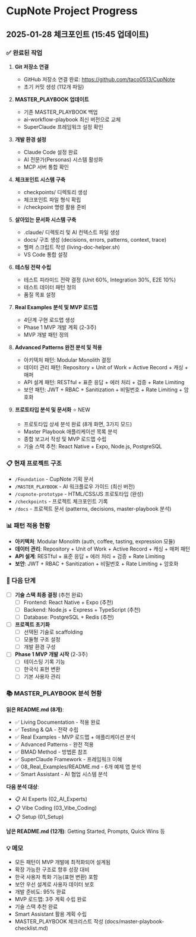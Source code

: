 # CupNote Project Progress

## 2025-01-28 체크포인트 (15:45 업데이트)

### ✅ 완료된 작업
1. **Git 저장소 연결**
   - GitHub 저장소 연결 완료: https://github.com/taco0513/CupNote
   - 초기 커밋 생성 (112개 파일)

2. **MASTER_PLAYBOOK 업데이트**
   - 기존 MASTER_PLAYBOOK 백업
   - ai-workflow-playbook 최신 버전으로 교체
   - SuperClaude 프레임워크 설정 확인

3. **개발 환경 설정**
   - Claude Code 설정 완료
   - AI 전문가(Personas) 시스템 활성화
   - MCP 서버 통합 확인

4. **체크포인트 시스템 구축**
   - checkpoints/ 디렉토리 생성
   - 체크포인트 파일 형식 확립
   - /checkpoint 명령 활용 준비

5. **살아있는 문서화 시스템 구축**
   - .claude/ 디렉토리 및 AI 컨텍스트 파일 생성
   - docs/ 구조 생성 (decisions, errors, patterns, context, trace)
   - 헬퍼 스크립트 작성 (living-doc-helper.sh)
   - VS Code 통합 설정

6. **테스팅 전략 수립**
   - 테스트 피라미드 전략 결정 (Unit 60%, Integration 30%, E2E 10%)
   - 테스트 데이터 패턴 정의
   - 품질 목표 설정

7. **Real Examples 분석 및 MVP 로드맵**
   - 4단계 구현 로드맵 생성
   - Phase 1 MVP 개발 계획 (2-3주)
   - MVP 개발 패턴 정의

8. **Advanced Patterns 완전 분석 및 적용**
   - 아키텍처 패턴: Modular Monolith 결정
   - 데이터 관리 패턴: Repository + Unit of Work + Active Record + 캐싱 + 매퍼
   - API 설계 패턴: RESTful + 표준 응답 + 에러 처리 + 검증 + Rate Limiting
   - 보안 패턴: JWT + RBAC + Sanitization + 비밀번호 + Rate Limiting + 암호화

9. **프로토타입 분석 및 문서화** ⭐ NEW
   - 프로토타입 상세 분석 완료 (8개 화면, 3가지 모드)
   - Master Playbook 애플리케이션 목록 분석
   - 종합 보고서 작성 및 MVP 로드맵 수립
   - 기술 스택 추천: React Native + Expo, Node.js, PostgreSQL

### 📋 현재 프로젝트 구조
- `/Foundation` - CupNote 기획 문서
- `/MASTER_PLAYBOOK` - AI 워크플로우 가이드 (최신 버전)
- `/cupnote-prototype` - HTML/CSS/JS 프로토타입 (완성)
- `/checkpoints` - 프로젝트 체크포인트 기록
- `/docs` - 프로젝트 문서 (patterns, decisions, master-playbook 분석)

### 📊 패턴 적용 현황
- **아키텍처**: Modular Monolith (auth, coffee, tasting, expression 모듈)
- **데이터 관리**: Repository + Unit of Work + Active Record + 캐싱 + 매퍼 패턴
- **API 설계**: RESTful + 표준 응답 + 에러 처리 + 검증 + Rate Limiting
- **보안**: JWT + RBAC + Sanitization + 비밀번호 + Rate Limiting + 암호화

### 🎯 다음 단계
- [ ] **기술 스택 최종 결정** (추천 완료)
  - [ ] Frontend: React Native + Expo (추천)
  - [ ] Backend: Node.js + Express + TypeScript (추천)
  - [ ] Database: PostgreSQL + Redis (추천)
- [ ] **프로젝트 초기화**
  - [ ] 선택된 기술로 scaffolding
  - [ ] 모듈형 구조 설정
  - [ ] 개발 환경 구성
- [ ] **Phase 1 MVP 개발 시작** (2-3주)
  - [ ] 테이스팅 기록 기능
  - [ ] 한국식 표현 변환
  - [ ] 기본 사용자 관리

### 📚 MASTER_PLAYBOOK 분석 현황
**읽은 README.md (8개)**:
- ✅ Living Documentation - 적용 완료
- ✅ Testing & QA - 전략 수립
- ✅ Real Examples - MVP 로드맵 + 애플리케이션 분석
- ✅ Advanced Patterns - 완전 적용
- ✅ BMAD Method - 방법론 참조
- ✅ SuperClaude Framework - 프레임워크 이해
- ✅ 08_Real_Examples/README.md - 6개 예제 앱 분석
- ✅ Smart Assistant - AI 협업 시스템 분석

**다음 분석 대상**:
- 📋 AI Experts (02_AI_Experts)
- 📋 Vibe Coding (03_Vibe_Coding)
- 📋 Setup (01_Setup)

**남은 README.md (12개)**: Getting Started, Prompts, Quick Wins 등

### 💡 메모
- 모든 패턴이 MVP 개발에 최적화되어 설계됨
- 확장 가능한 구조로 향후 성장 대비
- 한국 사용자 특화 기능(표현 변환) 포함
- 보안 우선 설계로 사용자 데이터 보호
- 개발 준비도: 95% 완료
- MVP 로드맵: 3주 계획 수립 완료
- 기술 스택 추천 완료
- Smart Assistant 활용 계획 수립
- MASTER_PLAYBOOK 체크리스트 작성 (docs/master-playbook-checklist.md)